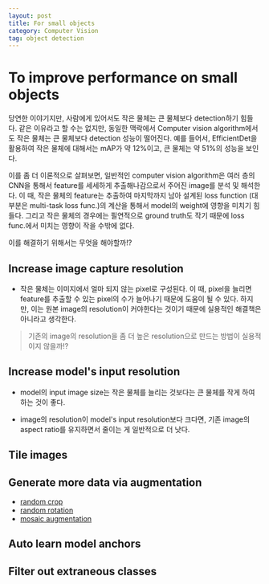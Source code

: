 ```yaml
---
layout: post
title: For small objects
category: Computer Vision
tag: object detection
---
```


# To improve performance on small objects

당연한 이야기지만, 사람에게 있어서도 작은 물체는 큰 물체보다 detection하기 힘들다. 같은 이유라고 할 수는 없지만, 동일한 맥락에서 Computer vision algorithm에서도 작은 물체는 큰 물체보다 detection 성능이 떨어진다. 예를 들어서, EfficientDet을 활용하여 작은 물체에 대해서는 mAP가 약 12%이고, 큰 물체는 약 51%의 성능을 보인다.  

이를 좀 더 이론적으로 살펴보면, 일반적인 computer vision algorithm은 여러 층의 CNN을 통해서 feature를 세세하게 추출해나감으로서 주어진 image를 분석 및 해석한다. 이 때, 작은 물체의 feature는 추출하여 마지막까지 남아 설계된 loss function (대부분은 multi-task loss func.)의 계산을 통해서 model의 weight에 영향을 미치기 힘들다. 그리고 작은 물체의 경우에는 필연적으로 ground truth도 작기 때문에 loss func.에서 미치는 영향이 작을 수밖에 없다. 

이를 해결하기 위해서는 무엇을 해야할까!?

## Increase image capture resolution

* 작은 물체는 이미지에서 얼마 되지 않는 pixel로 구성된다. 이 때, pixel을 늘리면 feature를 추출할 수 있는 pixel의 수가 늘어나기 때문에 도움이 될 수 있다. 하지만, 이는 원본 image의 resolution이 커야한다는 것이기 때문에 실용적인 해결책은 아니라고 생각한다. 

> 기존의 image의 resolution을 좀 더 높은 resolution으로 만드는 방법이 실용적이지 않을까!?

## Increase model's input resolution

* model의 input image size는 작은 물체를 늘리는 것보다는 큰 물체를 작게 하여 하는 것이 좋다. 

* image의 resolution이 model's input resolution보다 크다면, 기존 image의 aspect ratio를 유지하면서 줄이는 게 일반적으로 더 낫다.

## Tile images

## Generate more data via augmentation

* [random crop](https://blog.roboflow.com/why-and-how-to-implement-random-crop-data-augmentation/)
* [random rotation](https://blog.roboflow.com/why-and-how-to-implement-random-rotate-data-augmentation/)
* [mosaic augmentation](https://blog.roboflow.com/advanced-augmentations/)

## Auto learn model anchors

## Filter out extraneous classes